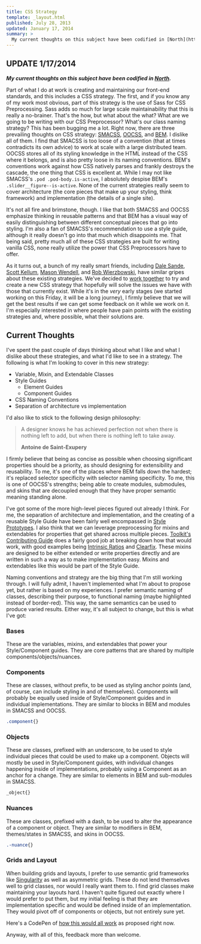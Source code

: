 ```yaml
---
title: CSS Strategy
template: _layout.html
published: July 28, 2013
updated: January 17, 2014
summary: >
  My current thoughts on this subject have been codified in [North](https://github.com/snugug/north).
---
```

## UPDATE 1/17/2014

***My current thoughts on this subject have been codified in [North](https://github.com/snugug/north).***

Part of what I do at work is creating and maintaining our front-end standards, and this includes a CSS strategy. The first, and if you know any of my work most obvious, part of this strategy is the use of Sass for CSS Preprocessing. Sass adds so much for large scale maintainability that this is really a no-brainer. That's the how, but what about the what? What are we going to be writing with our CSS Preprocessor? What's our class naming strategy? This has been bugging me a lot. Right now, there are three prevailing thoughts on CSS strategy: [SMACSS](https://smacss.com/), [OOCSS](http://oocss.org/), and [BEM](http://bem.info/). I dislike all of them. I find that SMACSS is too loose of a convention (that at times contradicts its own advice) to work at scale with a large distributed team. OOCSS stores all of its styling knowledge in the HTML instead of the CSS where it belongs, and is also pretty loose in its naming conventions. BEM's conventions work against how CSS natively parses and frankly destroys the cascade, the one thing that CSS is excellent at. While I may not like SMACSS's `.pod .pod-body.is-active`, I absolutely despise BEM's `.slider__figure--is-active`. None of the current strategies really seem to cover architecture (the core pieces that make up your styling, think framework) and implementation (the details of a single site).

It's not all fire and brimstone, though. I like that both SMACSS and OOCSS emphasize thinking in reusable patterns and that BEM has a visual way of easily distinguishing between different conceptual pieces that go into styling. I'm also a fan of SMACSS's recommendation to use a style guide, although it really doesn't go into that much which disappoints me. That being said, pretty much all of these CSS strategies are built for writing vanilla CSS, none really utilize the power that CSS Preprocessors have to offer.

As it turns out, a bunch of my really smart friends, including [Dale Sande](https://twitter.com/anotheruiguy), [Scott Kellum](https://twitter.com/scottkellum), [Mason Wendell](https://twitter.com/codingdesigner), and [Rob Wierzbowski](https://twitter.com/robwierzbowski), have similar gripes about these existing strategies. We've decided to [work together](https://github.com/team-sass/sucks) to try and create a new CSS strategy that hopefully will solve the issues we have with those that currently exist. While it's in the *very* early stages (we started working on this Friday, it will be a long journey), I firmly believe that we will get the best results if we can get some feedback on it while we work on it. I'm especially interested in where people have pain points with the existing strategies and, where possible, what their solutions are.

## Current Thoughts

I've spent the past couple of days thinking about what I like and what I dislike about these strategies, and what I'd like to see in a strategy. The following is what I'm looking to cover in this new strategy:

* Variable, Mixin, and Extendable Classes
* Style Guides
  * Element Guides
  * Component Guides
* CSS Naming Conventions
* Separation of architecture vs implementation

I'd also like to stick to the following design philosophy:

<blockquote cite="http://www.brainyquote.com/quotes/quotes/a/antoinedes121910.html#GeAxVqpIyzdqELch.99"><p>A designer knows he has achieved perfection not when there is nothing left to add, but when there is nothing left to take away.</p><b>Antoine de Saint-Exupery</b></blockquote>

I firmly believe that being as concise as possible when choosing significant properties should be a priority, as should designing for extensibility and reusability. To me, it's one of the places where BEM falls down the hardest; it's replaced selector specificity with selector naming specificity. To me, this is one of OOCSS's strengths; being able to create modules, submodules, and skins that are decoupled enough that they have proper semantic meaning standing alone.

I've got some of the more high-level pieces figured out already I think. For me, the separation of architecture and implementation, and the creating of a reusable Style Guide have been fairly well encompassed in [Style Prototypes](https://github.com/Team-Sass/generator-style-prototype). I also think that we can leverage preprocessing for mixins and extendables for properties that get shared across multiple pieces. [Toolkit's Contributing Guide](https://github.com/Team-Sass/toolkit/blob/1.x.x/CONTRIBUTING.md) does a fairly good job at breaking down how that would work, with good examples being [Intrinsic Ratios](https://github.com/Team-Sass/toolkit/blob/1.x.x/compass/stylesheets/toolkit/_intrinsic-ratio.scss) and [Clearfix](https://github.com/Team-Sass/toolkit/blob/1.x.x/compass/stylesheets/toolkit/_clearfix.scss). These mixins are designed to be either extended or write properties directly and are written in such a way as to make implementation easy. Mixins and extendables like this would be part of the Style Guide.

Naming conventions and strategy are the big thing that I'm still working through. I will fully admit, I haven't implemented what I'm about to propose yet, but rather is based on my experiences. I prefer semantic naming of classes, describing their purpose, to functional naming (maybe highlighted instead of border-red). This way, the same semantics can be used to produce varied results. Either way, it's all subject to change, but this is what I've got:

### Bases

These are the variables, mixins, and extendables that power your Style/Component guides. They are core patterns that are shared by multiple components/objects/nuances.

### Components

These are classes, without prefix, to be used as styling anchor points (and, of course, can include styling in and of themselves). Components will probably be equally used inside of Style/Component guides and in individual implementations. They are similar to blocks in BEM and modules in SMACSS and  OOCSS.

```scss
.component{}
```

### Objects

These are classes, prefixed with an underscore, to be used to style individual pieces that could be used to make up a component. Objects will mostly be used in Style/Component guides, with individual changes happening inside of implementations, probably using a Component as an anchor for a change. They are similar to elements in BEM and sub-modules in SMACSS.

```scss
_object{}
```

### Nuances

These are classes, prefixed with a dash, to be used to alter the appearance of a component or object. They are similar to modifiers in BEM, themes/states in SMACSS, and skins in OOCSS.

```scss
.-nuance{}
```

### Grids and Layout

When building grids and layouts, I prefer to use semantic grid frameworks like [Singularity](https://github.com/Team-Sass/Singularity/wiki) as well as asymmetric grids. These do not lend themselves well to grid classes, nor would I really want them to. I find grid classes make maintaining your layouts hard. I haven't quite figured out exactly where I would prefer to put them, but my initial feeling is that they are implementation specific and would be defined inside of an implementation. They would pivot off of components or objects, but not entirely sure yet.

Here's a CodePen of [how this would all work](http://codepen.io/Snugug/pen/mfKvo) as proposed right now.

Anyway, with all of this, feedback more than welcome.
